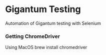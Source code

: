 # Gigantum Testing
Automation of Gigantum testing with Selenium

### Getting ChromeDriver
Using MacOS brew install chromedriver
